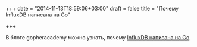+++
date = "2014-11-13T18:59:06+03:00"
draft = false
title = "Почему InfluxDB написана на Go"

+++

<p>В блоге&nbsp;gopheracademy можно узнать, почему&nbsp;<a href="http://blog.gopheracademy.com/birthday-bash-2014/why-influxdb-uses-go/">InfluxDB написана на Go</a>.</p>

